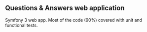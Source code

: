 ## Questions & Answers web application

Symfony 3 web app. Most of the code (90%) covered with unit and functional tests.
